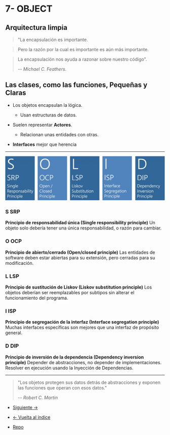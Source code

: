 # 7- OBJECT

## Arquitectura limpia

> "La encapsulación es importante.

> Pero la razón por la cual es importante es aún más importante.

> La encapsulación nos ayuda a razonar sobre nuestro código".
>
> -- _Michael C. Feathers_.

## Las clases, como las funciones, Pequeñas y Claras

- Los objetos encapsulan la lógica.

  - Usan estructuras de datos.

- Suelen representar **Actores**.

  - Relacionan unas entidades con otras.

- **Interfaces** mejor que herencia

---

![SOLID](./solid.jpg)

### S SRP

**Principio de responsabilidad única (Single responsibility principle)**
Un objeto solo debería tener una única responsabilidad, o razón para cambiar.

### O OCP

**Principio de abierto/cerrado (Open/closed principle)**
Las entidades de software deben estar abiertas para su extensión, pero cerradas para su modificación.

### L LSP

**Principio de sustitución de Liskov (Liskov substitution principle)**
Los objetos deberían ser reemplazables por subtipos sin alterar el funcionamiento del programa.

### I ISP

**Principio de segregación de la interfaz (Interface segregation principle)**
Muchas interfaces específicas son mejores que una interfaz de propósito general.​

### D DIP

**Principio de inversión de la dependencia (Dependency inversion principle)**
Depender de abstracciones, no depender de implementaciones. Resolver en ejecución usando la Inyección de Dependencias.

---

> "Los objetos protegen sus datos detrás de abstracciones y exponen las funciones que operan con esos datos."
>
> -- _Robert C. Martin_

- [Siguiente ->](./8-systems.md)

- [<- Vuelta al índice ](./)

- [Repo](https://github.com/AcademiaBinaria/CleanCode)
